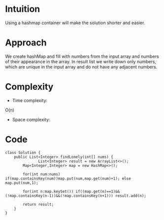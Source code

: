 # Intuition
<!-- Describe your first thoughts on how to solve this problem. -->
Using a hashmap container will make the solution shorter and easier.
# Approach
<!-- Describe your approach to solving the problem. -->
We create hashMap and fill with numbers from the input array and numbers of their appearance in the array. In result list we write down only numbers, which are unique in the input array and do not have any adjacent numbers.
# Complexity
- Time complexity:
<!-- Add your time complexity here, e.g. $$O(n)$$ -->
O(n)
- Space complexity:
<!-- Add your space complexity here, e.g. $$O(n)$$ -->

# Code
```
class Solution {
    public List<Integer> findLonely(int[] nums) {
               List<Integer> result = new ArrayList<>();
        Map<Integer,Integer> map = new HashMap<>();

        for(int num:nums) if(map.containsKey(num))map.put(num,map.get(num)+1); else map.put(num,1);

        for(int n:map.keySet()) if((map.get(n)==1)&&(!map.containsKey(n-1))&&(!map.containsKey(n+1))) result.add(n);
        
        return result; 
    }
}
```